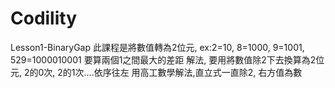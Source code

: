 # Codility

Lesson1-BinaryGap
此課程是將數值轉為2位元, ex:2=10, 8=1000, 9=1001, 529=1000010001
要算兩個1之間最大的差距
解法, 要用將數值除2下去換算為2位元, 2的0次, 2的1次....依序往左
用高工數學解法,直立式一直除2, 右方值為數
